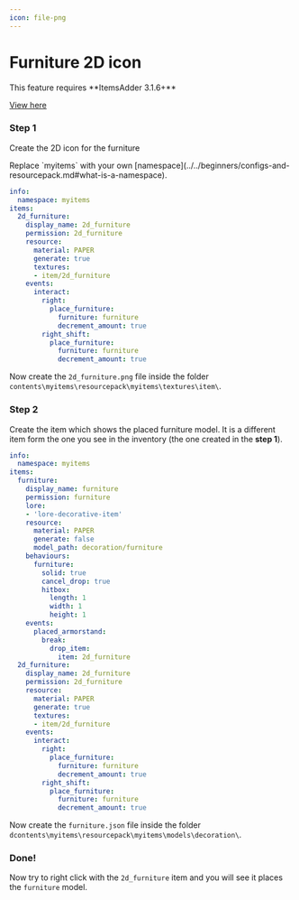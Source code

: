 ```yaml
---
icon: file-png
---
```


# Furniture 2D icon


<Warning>
This feature requires **ItemsAdder 3.1.6+**
</Warning>



[View here](https://youtu.be/FOLoAAjV_oI)


### Step 1

Create the 2D icon for the furniture


<Note>
Replace `myitems` with your own [namespace](../../beginners/configs-and-resourcepack.md#what-is-a-namespace).
</Note>


```yaml
info:
  namespace: myitems
items:
  2d_furniture:
    display_name: 2d_furniture
    permission: 2d_furniture
    resource:
      material: PAPER
      generate: true
      textures:
      - item/2d_furniture
    events:
      interact:
        right:
          place_furniture:
            furniture: furniture
            decrement_amount: true
        right_shift:
          place_furniture:
            furniture: furniture
            decrement_amount: true
```

Now create the `2d_furniture.png` file inside the folder `contents\myitems\resourcepack\myitems\textures\item\`.

### Step 2

Create the item which shows the placed furniture model. It is a different item form the one you see in the inventory (the one created in the **step 1**).

```yaml
info:
  namespace: myitems
items:
  furniture:
    display_name: furniture
    permission: furniture
    lore:
    - 'lore-decorative-item'
    resource:
      material: PAPER
      generate: false
      model_path: decoration/furniture
    behaviours:
      furniture:
        solid: true
        cancel_drop: true
        hitbox:
          length: 1
          width: 1
          height: 1
    events:
      placed_armorstand:
        break:
          drop_item:
            item: 2d_furniture
  2d_furniture:
    display_name: 2d_furniture
    permission: 2d_furniture
    resource:
      material: PAPER
      generate: true
      textures:
      - item/2d_furniture
    events:
      interact:
        right:
          place_furniture:
            furniture: furniture
            decrement_amount: true
        right_shift:
          place_furniture:
            furniture: furniture
            decrement_amount: true
```

Now create the `furniture.json` file inside the folder `dcontents\myitems\resourcepack\myitems\models\decoration\`.

### Done!

Now try to right click with the `2d_furniture` item and you will see it places the `furniture` model.
